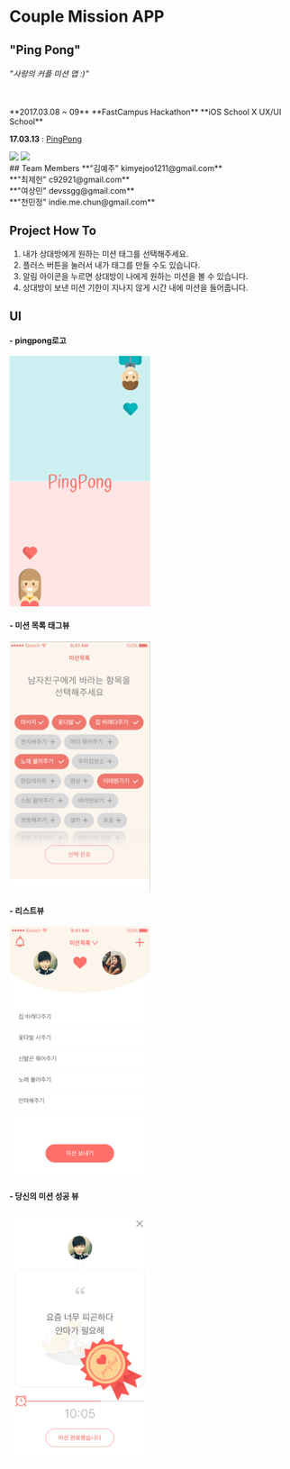 # Couple Mission APP
## "Ping Pong"
###### "사랑의 커플 미션 앱 :)"


<br>
**2017.03.08 ~ 09**  
**FastCampus Hackathon**  
**iOS School X UX/UI School**  

**17.03.13** : [PingPong](https://github.com/Jeheonjeol/CoupleMissionAPP/tree/master/PingPong) 

<img src="./img/pingpong.gif?raw=true" width="250"> 
<img src="./img/pingpong2.gif?raw=true" width="250">

<br>
## Team Members
**"김예주"  kimyejoo1211@gmail.com**
<br>
**"최제헌" c92921@gmail.com**
<br>
**"여상민" devssgg@gmail.com**
<br>
**"천민정" indie.me.chun@gmail.com**

<br>

## Project How To
1. 내가 상대방에게 원하는 미션 태그를 선택해주세요.
2. 플러스 버튼을 눌러서 내가 태그를 만들 수도 있습니다.
3. 알림 아이콘을 누르면 상대방이 나에게 원하는 미션을 볼 수 있습니다.
4. 상대방이 보낸 미션 기한이 지나지 않게 시간 내에 미션을 들어줍니다.



## UI

#### - pingpong로고

<img src="./img/logo.png?raw=true" width="250">



#### - 미션 목록 태그뷰

<img src="./img/tag.png?raw=true" width="250">




#### - 리스트뷰

<img src="./img/list.png?raw=true" width="250">




#### - 당신의 미션 성공 뷰

<img src="./img/success.png?raw=true" width="250">









